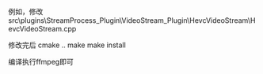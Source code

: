 例如，修改src\plugins\StreamProcess_Plugin\VideoStream_Plugin\HevcVideoStream\HevcVideoStream.cpp

修改完后
cmake ..
make 
make install

编译执行ffmpeg即可
